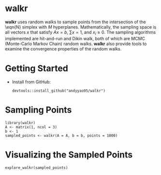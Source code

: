 # walkr
**walkr** uses random walks to sample points from the intersection of 
the \eqn{N} simplex with $M$ hyperplanes. Mathematically, the sampling space is all vectors $x$ 
that satisfy $Ax=b$, $\sum x = 1$, and $x_i \geq 0$. The sampling algorithms implemented 
are hit-and-run and Dikin walk, both of which are MCMC (Monte-Carlo Markov Chain) random 
walks. **walkr** also provide tools to examine the convergence
properties of the random walks. 

# Getting Started

<!--   * Install from CRAN:

  `install.packages("walkr")`
-->
* Install from GitHub:  

  `devtools::install_github("andyyao95/walkr")`  

# Sampling Points  

  `library(walkr)`  
  `A <- matrix(1, ncol = 3)`    
  `b <- 1`    
  `sampled_points <- walkr(A = A, b = b, points = 1000)`    
  
# Visualizing the Sampled Points  

  `explore_walkr(sampled_points)`